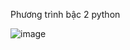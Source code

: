 Phương trình bậc 2 python



![image](https://user-images.githubusercontent.com/96612345/193377386-002704e4-404e-4584-a3e4-0a15d9af749f.png)
